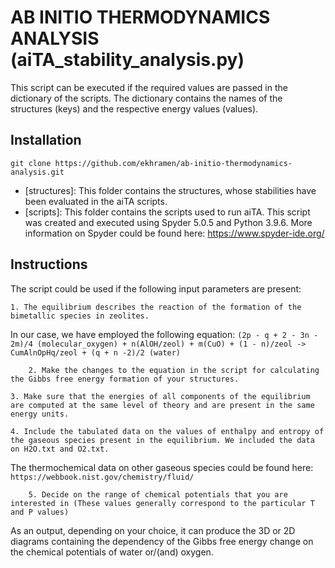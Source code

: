 # AB INITIO THERMODYNAMICS ANALYSIS (aiTA_stability_analysis.py)

This script can be executed if the required values are passed in the dictionary of the scripts. 
The dictionary contains the names of the structures (keys) and the respective energy values (values). 


## Installation

```
git clone https://github.com/ekhramen/ab-initio-thermodynamics-analysis.git
```

* [structures]: This folder contains the structures, whose stabilities have been evaluated in the aiTA scripts.
* [scripts]: This folder contains the scripts used to run aiTA.
This script was created and executed using Spyder 5.0.5 and Python 3.9.6.
More information on Spyder could be found here: https://www.spyder-ide.org/

## Instructions

The script could be used if the following input parameters are present:

	1. The equilibrium describes the reaction of the formation of the bimetallic species in zeolites. 
In our case, we have employed the following equation: 
        ```
	(2p - q + 2 - 3n - 2m)/4 (molecular_oxygen) + n(AlOH/zeol) + m(CuO) + (1 - n)/zeol -> CumAlnOpHq/zeol + (q + n -2)/2 (water)
        ```

        2. Make the changes to the equation in the script for calculating the Gibbs free energy formation of your structures.

	3. Make sure that the energies of all components of the equilibrium are computed at the same level of theory and are present in the same energy units.

	4. Include the tabulated data on the values of enthalpy and entropy of the gaseous species present in the equilibrium. We included the data on H2O.txt and O2.txt. 
The thermochemical data on other gaseous species could be found here:
        ```
        https://webbook.nist.gov/chemistry/fluid/
        ```
	
        5. Decide on the range of chemical potentials that you are interested in (These values generally correspond to the particular T and P values)


As an output, depending on your choice, it can produce the 3D or 2D diagrams containing the dependency of the Gibbs free energy change on the chemical potentials of water or/(and) oxygen.

